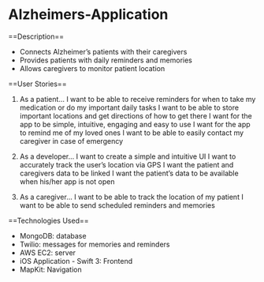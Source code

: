 # Alzheimers-Application

==Description==
- Connects Alzheimer’s patients with their caregivers
- Provides patients with daily reminders and memories
- Allows caregivers to monitor patient location

==User Stories==
1. As a patient...
  I want to be able to receive reminders for when to take my medication or do my important daily tasks
  I want to be able to store important locations and get directions of how to get there
  I want for the app to be simple, intuitive, engaging and easy to use
  I want for the app to remind me of my loved ones
  I want to be able to easily contact my caregiver in case of emergency

 2. As a developer…
  I want to create a simple and intuitive UI
  I want to accurately track the user’s location via GPS
  I want the patient and caregivers data to be linked
  I want the patient’s data to be available when his/her app is not open

3. As a caregiver...
  I want to be able to track the location of my patient
  I want to be able to send scheduled reminders and memories

==Technologies Used==
  - MongoDB:  database
  - Twilio: messages for memories and reminders
  - AWS EC2: server
  - iOS Application - Swift 3: Frontend
  - MapKit: Navigation
